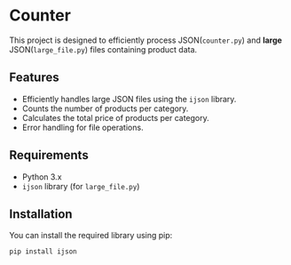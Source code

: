 # Counter

This project is designed to efficiently process JSON(`counter.py`)
and **large** JSON(`large_file.py`) 
files containing product data. 

## Features

- Efficiently handles large JSON files using the `ijson` library.
- Counts the number of products per category.
- Calculates the total price of products per category.
- Error handling for file operations.

## Requirements

- Python 3.x
- `ijson` library (for `large_file.py`)

## Installation

You can install the required library using pip:

```bash
pip install ijson
